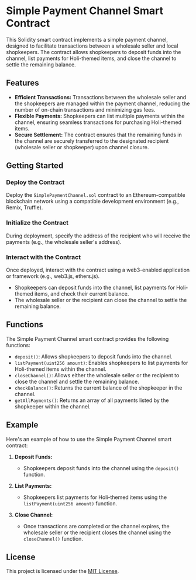 # Simple Payment Channel Smart Contract

This Solidity smart contract implements a simple payment channel, designed to facilitate transactions between a wholesale seller and local shopkeepers. The contract allows shopkeepers to deposit funds into the channel, list payments for Holi-themed items, and close the channel to settle the remaining balance.

## Features

- **Efficient Transactions:** Transactions between the wholesale seller and the shopkeepers are managed within the payment channel, reducing the number of on-chain transactions and minimizing gas fees.
- **Flexible Payments:** Shopkeepers can list multiple payments within the channel, ensuring seamless transactions for purchasing Holi-themed items.
- **Secure Settlement:** The contract ensures that the remaining funds in the channel are securely transferred to the designated recipient (wholesale seller or shopkeeper) upon channel closure.

## Getting Started

### Deploy the Contract

Deploy the `SimplePaymentChannel.sol` contract to an Ethereum-compatible blockchain network using a compatible development environment (e.g., Remix, Truffle).

### Initialize the Contract

During deployment, specify the address of the recipient who will receive the payments (e.g., the wholesale seller's address).

### Interact with the Contract

Once deployed, interact with the contract using a web3-enabled application or framework (e.g., web3.js, ethers.js).
- Shopkeepers can deposit funds into the channel, list payments for Holi-themed items, and check their current balance.
- The wholesale seller or the recipient can close the channel to settle the remaining balance.

## Functions

The Simple Payment Channel smart contract provides the following functions:

- `deposit()`: Allows shopkeepers to deposit funds into the channel.
- `listPayment(uint256 amount)`: Enables shopkeepers to list payments for Holi-themed items within the channel.
- `closeChannel()`: Allows either the wholesale seller or the recipient to close the channel and settle the remaining balance.
- `checkBalance()`: Returns the current balance of the shopkeeper in the channel.
- `getAllPayments()`: Returns an array of all payments listed by the shopkeeper within the channel.

## Example

Here's an example of how to use the Simple Payment Channel smart contract:

1. **Deposit Funds:**
   - Shopkeepers deposit funds into the channel using the `deposit()` function.

2. **List Payments:**
   - Shopkeepers list payments for Holi-themed items using the `listPayment(uint256 amount)` function.

3. **Close Channel:**
   - Once transactions are completed or the channel expires, the wholesale seller or the recipient closes the channel using the `closeChannel()` function.

## License

This project is licensed under the [MIT License](LICENSE).
